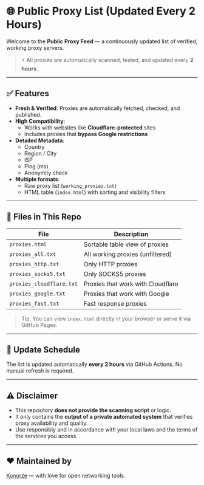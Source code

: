 # 🌐 Public Proxy List (Updated Every 2 Hours)

Welcome to the **Public Proxy Feed** — a continuously updated list of verified, working proxy servers.

> ⚡️ All proxies are automatically scanned, tested, and updated every **2 hours**.

---

## ✅ Features

- **Fresh & Verified**: Proxies are automatically fetched, checked, and published.
- **High Compatibility**:
  - Works with websites like **Cloudflare-protected** sites
  - Includes proxies that **bypass Google restrictions**
- **Detailed Metadata**:
  - Country
  - Region / City
  - ISP
  - Ping (ms)
  - Anonymity check
- **Multiple formats**:
  - Raw proxy list (`working_proxies.txt`)
  - HTML table (`index.html`) with sorting and visibility filters

---

## 📁 Files in This Repo

| File                     | Description                                      |
|--------------------------|--------------------------------------------------|
| `proxies.html`           | Sortable table view of proxies                   |
| `proxies_all.txt`        | All working proxies (unfiltered)                 |
| `proxies_http.txt`       | Only HTTP proxies                                |
| `proxies_socks5.txt`     | Only SOCKS5 proxies                              |
| `proxies_cloudflare.txt` | Proxies that work with Cloudflare                |
| `proxies_google.txt`     | Proxies that work with Google                    |
| `proxies_fast.txt`       | Fast response proxies                            |

> Tip: You can view `index.html` directly in your browser or serve it via GitHub Pages.

---

## 🔁 Update Schedule

The list is updated automatically **every 2 hours** via GitHub Actions.
No manual refresh is required.

---

## ⚠️ Disclaimer

- This repository **does not provide the scanning script** or logic.
- It only contains the **output of a private automated system** that verifies proxy availability and quality.
- Use responsibly and in accordance with your local laws and the terms of the services you access.

---

## ❤️ Maintained by

[Konorze](https://github.com/Konorze) — with love for open networking tools.

